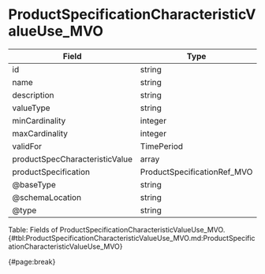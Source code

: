 <!--
    ATTENTION: This file was generated via gradle!
               Do NOT manually edit this file! Any such changes will be overwritten!
-->

# ProductSpecificationCharacteristicValueUse_MVO

| Field | Type | Format | Required |
| ------- | ------- | ------- | --- |
| id | string | N/A | No |
| name | string | N/A | No |
| description | string | N/A | No |
| valueType | string | N/A | No |
| minCardinality | integer | N/A | No |
| maxCardinality | integer | N/A | No |
| validFor | TimePeriod | N/A | No |
| productSpecCharacteristicValue | array | CharacteristicValueSpecification_MVO | No |
| productSpecification | ProductSpecificationRef_MVO | N/A | No |
| @baseType | string | N/A | No |
| @schemaLocation | string | N/A | No |
| @type | string | "ProductSpecificationCharacteristicValueUse" | Yes |

Table: Fields of ProductSpecificationCharacteristicValueUse_MVO. {#tbl:ProductSpecificationCharacteristicValueUse_MVO.md:ProductSpecificationCharacteristicValueUse_MVO}

{#page:break}
